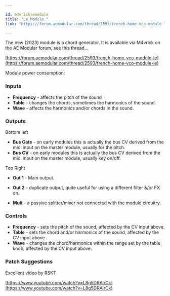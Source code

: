 ```yaml
---

id: m4vricklemodule
title: "Le Module."
link: "https://forum.aemodular.com/thread/2593/french-home-vco-module-le"

---
```



The new (2023) module is a chord generator. It is available via M4vrick on the AE Modular forum, see this thread...

[https://forum.aemodular.com/thread/2593/french-home-vco-module-le](https://forum.aemodular.com/thread/2593/french-home-vco-module-le)

Module power consumption:

### Inputs

*   **Frequency** - affects the pitch of the sound
*   **Table** - changes the chords, sometimes the harmonics of the sound.
*   **Wave** - affects the harmonics and/or chords in the sound.

### Outputs

Bottom left

*   **Bus Gate** - on early modules this is actually the bus CV derived from the midi input on the master module, usually for the pitch.
*   **Bus CV** - on early modules this is actually the bus CV derived from the midi input on the master module, usually key on/off.

Top Right

*   **Out 1** - Main output.
*   **Out 2** - duplicate output, quite useful for using a different filter &/or FX on.
    
*   **Mult** - a passive splitter/mixer not connected with the module circuitry.

### Controls

*   **Frequency** - sets the pitch of the sound, affected by the CV input above.
*   **Table** - sets the chord and/or harmonics of the sound, affected by the CV input above .
*   **Wave** - changes the chord/harmonics within the range set by the table knob, affected by the CV input above.

### Patch Suggestions

Excellent video by RSKT

[https://www.youtube.com/watch?v=L8g5DRAlrCk](https://www.youtube.com/watch?v=L8g5DRAlrCk)



